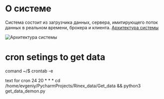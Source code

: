 # О системе
Система состоит из загрузчика данных, сервера, имитирующего поток данных в реальном времени, брокера и клиента.
[Архитектура системы](https://drive.google.com/file/d/1ccF2m9qk55W5cU35HN8JWhvvj8k0Ixh4/view?usp=sharing)

![Архитектура системы](https://github.com/GekaTimof/Rinex_data/tree/master/illustrations/Frame1.png)


# cron setings to get data

comand 
~/$ crontab -e

text for cron
24 20 * * * cd /home/evgeniy/PycharmProjects/Rinex_data/Get_data && python3 get_data_demon.py
